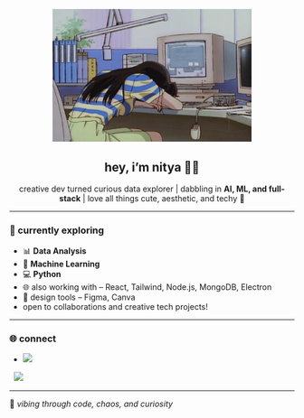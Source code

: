<p align="center">
  <img src="https://github.com/nityasrik/nityasrik/blob/main/download.gif?raw=true" alt="cute banner" width="70%">
</p>

<h2 align="center">hey, i’m nitya 🧠✨</h2>

<p align="center">
creative dev turned curious data explorer | dabbling in <strong>AI, ML, and full-stack</strong> | love all things cute, aesthetic, and techy 🌸  
</p>

---

### 🔬 currently exploring
- 📊 **Data Analysis** 
- 🤖 **Machine Learning**  
- 💻 **Python** 
- 🌐 also working with – React, Tailwind, Node.js, MongoDB, Electron  
- 🎨 design tools – Figma, Canva  
- open to collaborations and creative tech projects!

--- 

### 🌐 connect
- <a href="https://github.com/nityasrik">
  <img src="https://img.shields.io/badge/GitHub-181717?style=flat&logo=github&logoColor=white" />
</a>
&nbsp;
<a href="https://www.linkedin.com/in/nityasrikanukolanu" target="_blank">
  <img src="https://cdn.jsdelivr.net/gh/devicons/devicon/icons/linkedin/linkedin-original.svg" width="30" />
</a>

---

🧃 *vibing through code, chaos, and curiosity*


